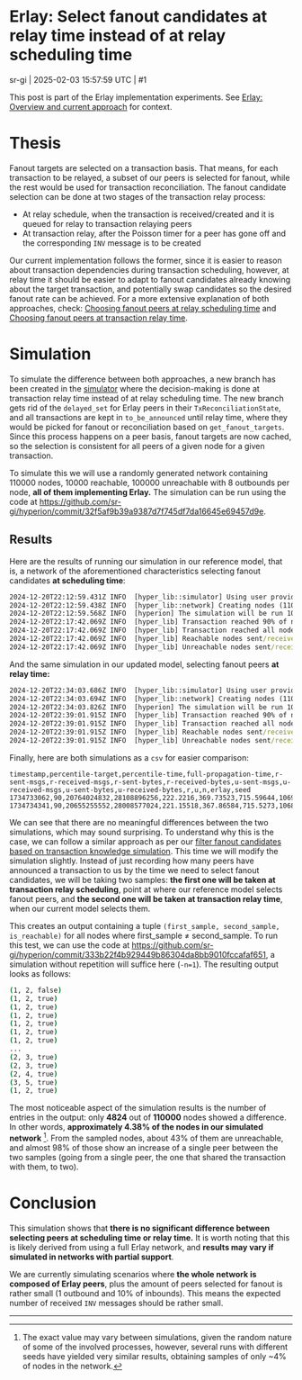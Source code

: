 # Erlay: Select fanout candidates at relay time instead of at relay scheduling time

sr-gi | 2025-02-03 15:57:59 UTC | #1

This post is part of the Erlay implementation experiments. See [Erlay: Overview and current approach](https://delvingbitcoin.org/t/erlay-overview-and-current-approach/1415) for context.

# Thesis

Fanout targets are selected on a transaction basis. That means, for each transaction to be relayed, a subset of our peers is selected for fanout, while the rest would be used for transaction reconciliation. The fanout candidate selection can be done at two stages of the transaction relay process:

- At relay schedule, when the transaction is received/created and it is queued for relay to transaction relaying peers
- At transaction relay, after the Poisson timer for a peer has gone off and the corresponding `INV` message is to be created

Our current implementation follows the former, since it is easier to reason about transaction dependencies during transaction scheduling, however, at relay time it should be easier to adapt to fanout candidates already knowing about the target transaction, and potentially swap candidates so the desired fanout rate can be achieved. For a more extensive explanation of both approaches, check: [Choosing fanout peers at relay scheduling time](https://delvingbitcoin.org/t/erlay-overview-and-current-approach/1415#p-4127-choosing-fanout-peers-at-relay-scheduling-time-4) and [Choosing fanout peers at transaction relay time](https://delvingbitcoin.org/t/erlay-overview-and-current-approach/1415#p-4127-choosing-fanout-peers-at-transaction-relay-time-5).

# Simulation

To simulate the difference between both approaches, a new branch has been created in the [simulator](https://delvingbitcoin.org/t/hyperion-a-discrete-time-network-event-simulator-for-bitcoin-core/1042) where the decision-making is done at transaction relay time instead of at relay scheduling time. The new branch gets rid of the `delayed_set` for Erlay peers in their `TxReconciliationState`, and all transactions are kept in `to_be_announced` until relay time, where they would be picked for fanout or reconciliation based on `get_fanout_targets`. Since this process happens on a peer basis, fanout targets are now cached, so the selection is consistent for all peers of a given node for a given transaction.

To simulate this we will use a randomly generated network containing 110000 nodes, 10000 reachable, 100000 unreachable with 8 outbounds per node, **all of them implementing Erlay.** The simulation can be run using the code at https://github.com/sr-gi/hyperion/commit/32f5af9b39a9387d7f745df7da16645e69457d9e.

## Results

Here are the results of running our simulation in our reference model, that is, a network of the aforementioned characteristics selecting fanout candidates **at scheduling time**:

```cmd
2024-12-20T22:12:59.431Z INFO  [hyper_lib::simulator] Using user provided rng seed: 5831067508548421759
2024-12-20T22:12:59.438Z INFO  [hyper_lib::network] Creating nodes (110000: 10000 reachable, 100000 unreachable)
2024-12-20T22:12:59.568Z INFO  [hyperion] The simulation will be run 100 times and results will be averaged
2024-12-20T22:17:42.069Z INFO  [hyper_lib] Transaction reached 90% of nodes in the network in 20.764025s
2024-12-20T22:17:42.069Z INFO  [hyper_lib] Transaction reached all nodes in 28.108896s
2024-12-20T22:17:42.069Z INFO  [hyper_lib] Reachable nodes sent/received 222.2216/369.73523 messages (715.59644/1069.915 bytes) (avg)
2024-12-20T22:17:42.069Z INFO  [hyper_lib] Unreachable nodes sent/received 32.36946/17.618101 messages (94.462814/59.03094 bytes) (avg)
```

And the same simulation in our updated model, selecting fanout peers **at relay time:**

```cmd
2024-12-20T22:34:03.686Z INFO  [hyper_lib::simulator] Using user provided rng seed: 5831067508548421759
2024-12-20T22:34:03.694Z INFO  [hyper_lib::network] Creating nodes (110000: 10000 reachable, 100000 unreachable)
2024-12-20T22:34:03.826Z INFO  [hyperion] The simulation will be run 100 times and results will be averaged
2024-12-20T22:39:01.915Z INFO  [hyper_lib] Transaction reached 90% of nodes in the network in 20.655256s
2024-12-20T22:39:01.915Z INFO  [hyper_lib] Transaction reached all nodes in 28.008577s
2024-12-20T22:39:01.915Z INFO  [hyper_lib] Reachable nodes sent/received 221.15518/367.86584 messages (715.5273/1068.999 bytes) (avg)
2024-12-20T22:39:01.915Z INFO  [hyper_lib] Unreachable nodes sent/received 32.20926/17.538193 messages (94.39123/59.044044 bytes) (avg)
```

Finally, here are both simulations as a `csv` for easier comparison:

```csv
timestamp,percentile-target,percentile-time,full-propagation-time,r-sent-msgs,r-received-msgs,r-sent-bytes,r-received-bytes,u-sent-msgs,u-received-msgs,u-sent-bytes,u-received-bytes,r,u,n,erlay,seed
1734733062,90,20764024832,28108896256,222.2216,369.73523,715.59644,1069.915,32.36946,17.618101,94.462814,59.03094,10000,100000,100,true,5831067508548421759
1734734341,90,20655255552,28008577024,221.15518,367.86584,715.5273,1068.999,32.20926,17.538193,94.39123,59.044044,10000,100000,100,true,583106750854842175
```

We can see that there are no meaningful differences between the two simulations, which may sound surprising. To understand why this is the case, we can follow a similar approach as per our [filter fanout candidates based on transaction knowledge simulation](https://delvingbitcoin.org/t/erlay-filter-fanout-candidates-based-on-transaction-knowledge/1416). This time we will modify the simulation slightly. Instead of just recording how many peers have announced a transaction to us by the time we need to select fanout candidates, we will be taking two samples: **the first one will be taken at transaction relay scheduling**, point at where our reference model selects fanout peers, and **the second one will be taken at transaction relay time**, when our current model selects them.

This creates an output containing a tuple `(first_sample, second_sample, is_reachable)` for all nodes where first_sample ≠ second_sample. To run this test, we can use the code at https://github.com/sr-gi/hyperion/commit/333b22f4b929449b86304da8bb9010fccafaf651, a simulation without repetition will suffice here (`-n=1`). The resulting output looks as follows:

```cmd
(1, 2, false)
(1, 2, true)
(1, 2, true)
(1, 2, true)
(1, 2, true)
(1, 2, true)
(1, 2, true)
...
(2, 3, true)
(2, 3, true)
(2, 4, true)
(3, 5, true)
(1, 2, true)
```

The most noticeable aspect of the simulation results is the number of entries in the output: only **4824** out of **110000** nodes showed a difference. In other words, **approximately 4.38% of the nodes in our simulated network** [^1]. From the sampled nodes, about 43% of them are unreachable, and almost 98% of those show an increase of a single peer between the two samples (going from a single peer, the one that shared the transaction with them, to two).

# Conclusion

This simulation shows that **there is no significant difference between selecting peers at scheduling time or relay time.** It is worth noting that this is likely derived from using a full Erlay network, and **results may vary if simulated in networks with partial support**.

We are currently simulating scenarios where **the whole network is composed of Erlay peers**, plus the amount of peers selected for fanout is rather small (1 outbound and 10% of inbounds). This means the expected number of received `INV` messages should be rather small.

[^1]: The exact value may vary between simulations, given the random nature of some of the involved processes, however, several runs with different seeds have yielded very similar results, obtaining samples of only ~4% of nodes in the network.

-------------------------

